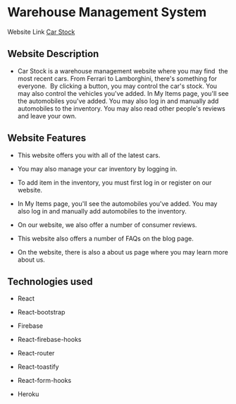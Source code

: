 # Warehouse Management System

Website Link [Car Stock](https://warehouse-management-7e053.web.app/)

## Website Description

- Car Stock is a warehouse management website where you may find  the most recent cars. From Ferrari to Lamborghini, there's something for everyone.  By clicking a button, you may control the car's stock. You may also control the vehicles you've added. In My Items page, you'll see the automobiles you've added. You may also log in and manually add automobiles to the inventory. You may also read other people's reviews and leave your own.

## Website Features

- This website offers you with all of the latest cars.

- You may also manage your car inventory by logging in.

- To add item in the inventory, you must first log in or register on our website.

- In My Items page, you'll see the automobiles you've added. You may also log in and manually add automobiles to the inventory.

- On our website, we also offer a number of consumer reviews.

- This website also offers a number of FAQs on the blog page.

- On the website, there is also a about us page where you may learn more about us.

## Technologies used

- React

- React-bootstrap

- Firebase

- React-firebase-hooks

- React-router

- React-toastify

- React-form-hooks

- Heroku
